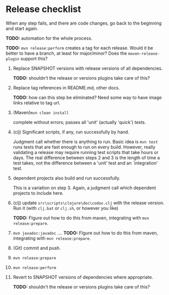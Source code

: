 # Release checklist

When any step fails, and there are code changes, go back to the 
beginning and start again.

**TODO:** automation for the whole process.

**TODO:** ```mvn release:perform``` creates a tag for each release.
Would it be better to have a branch, at least for major/minor?
Does the ```maven-release-plugin``` support this?

1. Replace SNAPSHOT versions with release versions of all 
dependencies. 

    **TODO:** shouldn't the release or versions plugins take care 
    of this?
    
1. Replace tag references in README.md, other docs. 

    **TODO:** how can this step be eliminated? 
    Need some way to have image links relative to tag url.
    
2. (Maven)```mvn clean install```

    complete without errors; passes all 'unit' (actually 'quick') tests.
    
3. (clj) Significant scripts, if any, run successfully by hand.

    Judgment call whether there is anything to run. Basic idea is
    ```mvn test``` runs tests that are fast enough to run on every 
    build. However, really validating a release may require 
    running test scripts that take hours or days.
    The real difference between steps 2 and 3 is the length of
    time a test takes, not the difference between a 'unit' test
    and an `integration' test.
    
4. dependent projects also build and run successfully.

    This is a variation on step 3. Again, a judgment call which
    dependent projects to include here.
    
5. (clj) update ```src\scripts\clojure\doc\codox.clj``` with the
    release version. Run it (with ```clj.bat``` or ```clj.sh```,
    or however you like) 
    
    **TODO:** FIgure out how to do this from maven, integrating
    with ```mvn release:prepare```.
    
6. ```mvn javadoc:javadoc```
....
    **TODO:** FIgure out how to do this from maven, integrating
    with ```mvn release:prepare```.
    
    
    
5. (Git) commit and push.

6. ```mvn release:prepare```

7. ```mvn release:perform```

1. Revert to SNAPSHOT versions of dependencies where appropriate. 

    **TODO:** shouldn't the release or versions plugins take care 
    of this?
    
